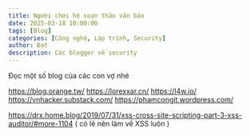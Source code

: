 ```yaml
---
title: Người chơi hệ soạn thảo văn bản
date: 2025-03-18 10:00:00
tags: [Blog]
categories: [Công nghệ, Lập trình, Security]
author: Đạt
description: Các blogger về security 
---
```


Đọc một số blog của các con vợ nhé 


https://blog.orange.tw/
https://lorexxar.cn/
https://l4w.io/
https://vnhacker.substack.com/
https://phamcongit.wordpress.com/

https://drx.home.blog/2019/07/31/xss-cross-site-scripting-part-3-xss-auditor/#more-1104     ( có lẽ nên làm về XSS luôn )